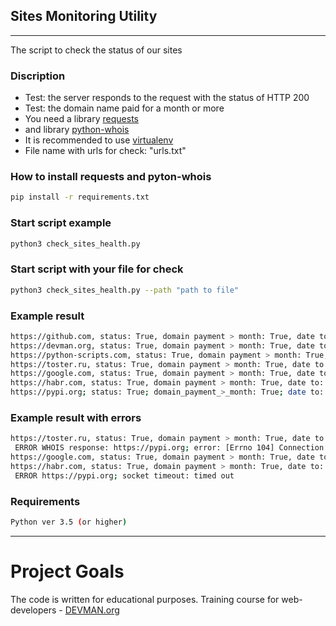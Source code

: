 ## Sites Monitoring Utility

---
The script to check the status of our sites

### Discription

+ Test: the server responds to the request with the status of HTTP 200
+ Test: the domain name paid for a month or more
+ You need a library [requests](http://docs.python-requests.org/en/master/user/quickstart/)
+ and library [python-whois](https://pypi.org/project/python-whois/)
+ It is recommended to use [virtualenv](https://docs.python.org/3/library/venv.html) 
+ File name with urls for check: "urls.txt" 


### How to install requests and pyton-whois
```bash
pip install -r requirements.txt
```

### Start script example

```bash
python3 check_sites_health.py
```

### Start script with your file for check
```bash
python3 check_sites_health.py --path "path to file"
``` 

### Example result
```bash
https://github.com, status: True, domain payment > month: True, date to: 2020 10 09
https://devman.org, status: True, domain payment > month: True, date to: 2018 08 28
https://python-scripts.com, status: True, domain payment > month: True, date to: 2018 09 06
https://toster.ru, status: True, domain payment > month: True, date to: 2018 08 08
https://google.com, status: True, domain payment > month: True, date to: 2020 09 14
https://habr.com, status: True, domain payment > month: True, date to: 2019 03 11
https://pypi.org; status: True; domain_payment_>_month: True; date to: 2018-07-24
```

### Example result with errors
```bash
https://toster.ru, status: True, domain payment > month: True, date to: 2018 08 08
 ERROR WHOIS response: https://pypi.org; error: [Errno 104] Connection reset by peer
https://google.com, status: True, domain payment > month: True, date to: 2020 09 14
https://habr.com, status: True, domain payment > month: True, date to: 2019 03 11
 ERROR https://pypi.org; socket timeout: timed out
```

### Requirements

```bash
Python ver 3.5 (or higher)
```

---

# Project Goals

The code is written for educational purposes. Training course for web-developers - [DEVMAN.org](https://devman.org)
